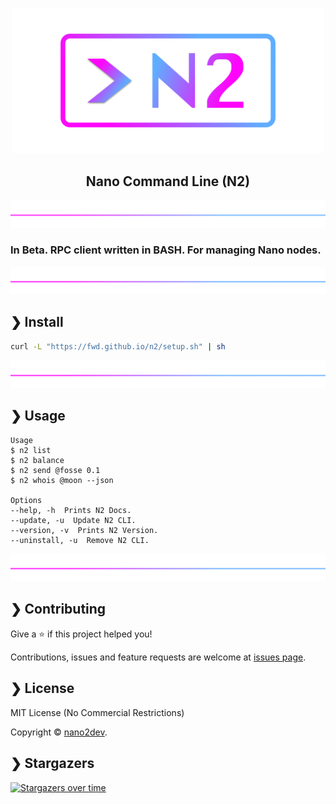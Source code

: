 <p align="center">
  <img src="https://github.com/fwd/n2/raw/master/.github/banner.png" alt="Prompts" width="500" />
</p>

<h2 align="center">Nano Command Line (N2)</h2>

![line](https://github.com/fwd/n2/raw/master/.github/line.png)

### **In Beta**. RPC client written in BASH. For managing Nano nodes.

![line](https://github.com/fwd/n2/raw/master/.github/line.png)

## ❯ Install

```bash
curl -L "https://fwd.github.io/n2/setup.sh" | sh
```

![line](https://github.com/fwd/n2/raw/master/.github/line.png)

## ❯ Usage

```
Usage
$ n2 list
$ n2 balance
$ n2 send @fosse 0.1
$ n2 whois @moon --json

Options
--help, -h  Prints N2 Docs.
--update, -u  Update N2 CLI.
--version, -v  Prints N2 Version.
--uninstall, -u  Remove N2 CLI.
```

![line](https://github.com/fwd/n2/raw/master/.github/line.png)

## ❯ Contributing

Give a ⭐️ if this project helped you!

Contributions, issues and feature requests are welcome at [issues page](https://github.com/fwd/n2/issues).

## ❯ License

MIT License (No Commercial Restrictions)

Copyright © [nano2dev](https://twitter.com/nano2dev).

## ❯ Stargazers

[![Stargazers over time](https://starchart.cc/fwd/n2.svg)](https://github.com/fwd/n2)
